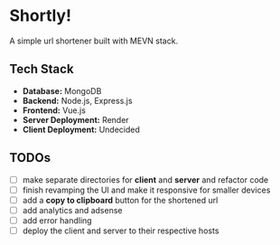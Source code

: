 # Shortly!

A simple url shortener built with MEVN stack.

## Tech Stack

- **Database:** MongoDB
- **Backend:** Node.js, Express.js
- **Frontend:** Vue.js
- **Server Deployment:** Render
- **Client Deployment:** Undecided

## TODOs

- [ ] make separate directories for **client** and **server** and refactor code
- [ ] finish revamping the UI and make it responsive for smaller devices
- [ ] add a **copy to clipboard** button for the shortened url
- [ ] add analytics and adsense
- [ ] add error handling
- [ ] deploy the client and server to their respective hosts
